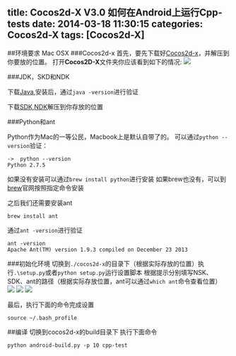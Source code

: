 title: Cocos2d-X V3.0 如何在Android上运行Cpp-tests
date: 2014-03-18 11:30:15
categories: Cocos2d-X
tags: [Cocos2d-X]
---
##环境要求
Mac OSX
###Cocos2d-x
首先，要先下载好[Cocos2d-x](http://cocos2d-x.org/download)，并解压到你要放的位置。
打开**Cocos2D-X**文件夹你应该看到如下的情况:
![](https://github.com/zt1991616/blog/master/raw/Image/14031805.png)

###JDK，SKD和NDK

下载[Java](http://www.oracle.com/technetwork/java/javase/downloads/index.html),安装后，通过`java -version`进行验证

下载[SDK](https://developer.android.com/sdk/index.html?hl=sk),[NDK](https://developer.android.com/tools/sdk/ndk/index.html)解压到你存放的位置

###Python和ant

Python作为Mac的一等公民，Macbook上是默认自带了的。
可以通过`python --version`验证：
```
->	python --version
Python 2.7.5
```
如果没有安装可以通过`brew install python`进行安装
如果brew也没有，可以到[brew](http://brew.sh/)官网按照指定命令安装

之后我们还需要安装ant
```
brew install ant
```
通过`ant -version`进行验证
```
ant -version
Apache Ant(TM) version 1.9.3 compiled on December 23 2013
```

###初始化环境
切换到`./cocos2d-x`的目录下（根据实际存放的位置）执行`.\setup.py`或者`python setup.py`运行设置脚本
根据提示分别填写NSK、SDK、ant的路径（根据实际存放位置，ant可以通过`which ant`命令查看位置）
![](https://github.com/zt1991616/blog/raw/master/Image/14031806.png)
![](https://github.com/zt1991616/blog/raw/master/Image/14031807.png)
![](https://github.com/zt1991616/blog/raw/master/Image/14031808.png)

最后，执行下面的命令完成设置
```
source ~/.bash_profile
```

##编译
切换到cocos2d-x的build目录下
执行下面命令
```
python android-build.py -p 10 cpp-test
```
